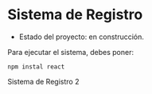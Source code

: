 <h1> Sistema de Registro</h1>

- Estado del proyecto: en construcción.

Para ejecutar el sistema, debes poner:

```npm instal react```

Sistema de Registro 2
